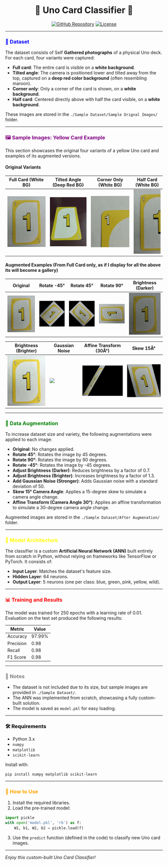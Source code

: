 <h1 align="center">🎴 Uno Card Classifier 🎴</h1>

<p align="center">
  <a href="https://github.com/yourusername/yourrepo"><img src="https://img.shields.io/badge/GitHub-Repository-blue" alt="GitHub Repository"></a>
  <a href="https://opensource.org/licenses/MIT"><img src="https://img.shields.io/badge/License-MIT-green" alt="License"></a>
</p>

---

### <span style="color: blue;">📸 Dataset</span>
The dataset consists of Self **Gathered photographs** of a physical Uno deck. For each card, four variants were captured:
- **Full card**: The entire card is visible on a **white background**.
- **Tilted angle**: The camera is positioned lower and tilted away from the top, captured on a **deep red color background** (often resembling maroon).
- **Corner only**: Only a corner of the card is shown, on a **white background**.
- **Half card**: Centered directly above with half the card visible, on a **white background**.

These images are stored in the `./Sample Dataset/Sample Orignal Images/` folder.

---
### <span style="color: purple;">🖼️ Sample Images: Yellow Card Example</span>
This section showcases the original four variants of a yellow Uno card and examples of its augmented versions.

#### Original Variants
| Full Card (White BG) | Tilted Angle (Deep Red BG) | Corner Only (White BG) | Half Card (White BG) |
|----------------------|----------------------------|------------------------|----------------------|
| <img src="./Sample%20Dataset/Sample%20Orignal%20Images/49.jpg" > | <img src="./Sample%20Dataset/Sample%20Orignal%20Images/13.jpg" > | <img src="./Sample%20Dataset/Sample%20Orignal%20Images/50.jpg" > | <img src="./Sample%20Dataset/Sample%20Orignal%20Images/1.jpg" > |

#### Augmented Examples (From Full Card only, as if I display for all the above its will become a gallery)

| Original | Rotate -45° | Rotate 45° | Rotate 90° | Brightness (Darker) |
|----------|-------------|------------|------------|----------------------|
| <img src="./Sample%20Dataset/After%20Augmenation/49_Original.jpg" width="150"> | <img src="./Sample%20Dataset/After%20Augmenation/49_Rotate_-45Â°.jpg" width="150"> | <img src="./Sample%20Dataset/After%20Augmenation/49_Rotate_45Â°.jpg" width="150"> | <img src="./Sample%20Dataset/After%20Augmenation/49_Rotate_90Â°.jpg" width="150"> | <img src="./Sample%20Dataset/After%20Augmenation/49_Adjust_Brightness_(Darker).jpg" width="150"> |

| Brightness (Brighter) | Gaussian Noise | Affine Transform (30Â°) | Skew 15Â° |
|------------------------|----------------|--------------------------|-----------|
| <img src="./Sample%20Dataset/After%20Augmenation/49_Adjust_Brightness_(Brighter).jpg" width="150"> | <img src="./Sample%20Dataset/After%20Augmenation/49_Add_Gaussian_Noise_(Stronger).jpg" width="150"> | <img src="./Sample%20Dataset/After%20Augmenation/49_Affine_Transform_(Camera_Angle_30Â°).jpg" width="150"> | <img src="./Sample%20Dataset/After%20Augmenation/49_Skew_15Â°_Camera_Angle.jpg" width="150"> |

---

### <span style="color: green;">🔄 Data Augmentation</span>
To increase dataset size and variety, the following augmentations were applied to each image:
- **Original**: No changes applied.
- **Rotate 45°**: Rotates the image by 45 degrees.
- **Rotate 90°**: Rotates the image by 90 degrees.
- **Rotate -45°**: Rotates the image by -45 degrees.
- **Adjust Brightness (Darker)**: Reduces brightness by a factor of 0.7.
- **Adjust Brightness (Brighter)**: Increases brightness by a factor of 1.3.
- **Add Gaussian Noise (Stronger)**: Adds Gaussian noise with a standard deviation of 50.
- **Skew 15° Camera Angle**: Applies a 15-degree skew to simulate a camera angle change.
- **Affine Transform (Camera Angle 30°)**: Applies an affine transformation to simulate a 30-degree camera angle change.

Augmented images are stored in the `./Sample Dataset/After Augmenation/` folder.

---

### <span style="color: yellow;">🧠 Model Architecture</span>
The classifier is a custom **Artificial Neural Network (ANN)** built entirely from scratch in Python, without relying on frameworks like TensorFlow or PyTorch. It consists of:
- **Input Layer**: Matches the dataset's feature size.
- **Hidden Layer**: 64 neurons.
- **Output Layer**: 5 neurons (one per class: blue, green, pink, yellow, wild).

---

### <span style="color: red;">📊 Training and Results</span>
The model was trained for 250 epochs with a learning rate of 0.01. Evaluation on the test set produced the following results:

| Metric    | Value  |
|-----------|--------|
| Accuracy  | 97.99% |
| Precision | 0.98   |
| Recall    | 0.98   |
| F1 Score  | 0.98   |

---

### <span style="color: gray;">📝 Notes</span>
- The dataset is not included due to its size, but sample images are provided in `./Sample Dataset/`.
- The ANN was implemented from scratch, showcasing a fully custom-built solution.
- The model is saved as `model.pkl` for easy loading.

---


### <span style="color: black;">🛠️ Requirements</span>
- Python 3.x
- `numpy`
- `matplotlib`
- `scikit-learn`

Install with:
```
pip install numpy matplotlib scikit-learn
```

---

### <span style="color: orange;">🚀 How to Use</span>
1. Install the required libraries.
2. Load the pre-trained model:
```python
import pickle
with open('model.pkl', 'rb') as f:
    W1, b1, W2, b2 = pickle.load(f)
```
3. Use the `predict` function (defined in the code) to classify new Uno card images.

---



*Enjoy this custom-built Uno Card Classifier!*
